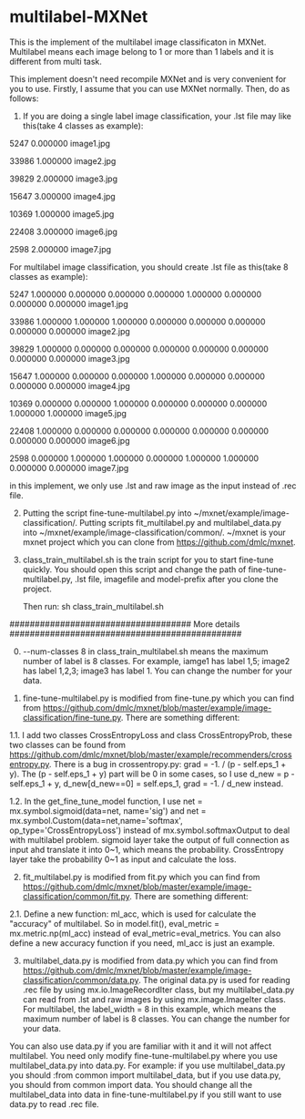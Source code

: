 # multilabel-MXNet
This is the implement of the multilabel image classificaton in MXNet. Multilabel means each image belong to 1 or more than 1 labels and it is different from multi task.

This implement doesn't need recompile MXNet and is very convenient for you to use. Firstly, I assume that you can use MXNet normally. Then, do as follows:

1. If you are doing a single label image classification, your .lst file may like this(take 4 classes as example):

5247	0.000000	image1.jpg

33986	1.000000	image2.jpg

39829	2.000000	image3.jpg

15647	3.000000	image4.jpg

10369	1.000000	image5.jpg

22408	3.000000	image6.jpg

2598	2.000000	image7.jpg

For multilabel image classification, you should create .lst file as this(take 8 classes as example):

5247	1.000000	0.000000	0.000000	0.000000	1.000000	0.000000	0.000000	0.000000	image1.jpg

33986	1.000000	1.000000	1.000000	0.000000	0.000000	0.000000	0.000000	0.000000	image2.jpg

39829	1.000000	0.000000	0.000000	0.000000	0.000000	0.000000	0.000000	0.000000	image3.jpg

15647	1.000000	0.000000	0.000000	1.000000	0.000000	0.000000	0.000000	0.000000	image4.jpg

10369	0.000000	0.000000	1.000000	0.000000	0.000000	0.000000	1.000000	1.000000	image5.jpg

22408	1.000000	0.000000	0.000000	0.000000	0.000000	0.000000	0.000000	0.000000	image6.jpg

2598	0.000000	1.000000	1.000000	0.000000	1.000000	1.000000	0.000000	0.000000	image7.jpg

in this implement, we only use .lst and raw image as the input instead of .rec file.

2. Putting the script fine-tune-multilabel.py into ~/mxnet/example/image-classification/. Putting scripts fit_multilabel.py and multilabel_data.py into ~/mxnet/example/image-classification/common/. ~/mxnet is your mxnet project which you can clone from https://github.com/dmlc/mxnet.

3. class_train_multilabel.sh is the train script for you to start fine-tune quickly. You should open this script and change the path of fine-tune-multilabel.py, .lst file, imagefile and model-prefix after you clone the project.

   Then run: 
   sh class_train_multilabel.sh

#################################### More details ##############################################

0. --num-classes 8 in class_train_multilabel.sh means the maximum number of label is 8 classes. For example, iamge1 has label 1,5; image2 has label 1,2,3; image3 has label 1. You can change the number for your data.

1. fine-tune-multilabel.py is modified from fine-tune.py which you can find from https://github.com/dmlc/mxnet/blob/master/example/image-classification/fine-tune.py. There are something different:

1.1. I add two classes CrossEntropyLoss and class CrossEntropyProb, these two classes can be found from https://github.com/dmlc/mxnet/blob/master/example/recommenders/crossentropy.py. There is a bug in crossentropy.py: grad = -1. / (p - self.eps_1 + y). The (p - self.eps_1 + y) part will be 0 in some cases, so I use d_new = p - self.eps_1 + y, d_new[d_new==0] = self.eps_1,   grad = -1. / d_new instead.

1.2. In the get_fine_tune_model function, I use net = mx.symbol.sigmoid(data=net, name='sig') and net = mx.symbol.Custom(data=net,name='softmax', op_type='CrossEntropyLoss') instead of mx.symbol.softmaxOutput to deal with multilabel problem. sigmoid layer take the output of full connection as input ahd translate it into 0~1, which means the probability. CrossEntropy layer take the probability 0~1 as input and calculate the loss.

2. fit_multilabel.py is modified from fit.py which you can find from https://github.com/dmlc/mxnet/blob/master/example/image-classification/common/fit.py. There are something different:

2.1. Define a new function: ml_acc, which is used for calculate the "accuracy" of multilabel. So in model.fit(), eval_metric = mx.metric.np(ml_acc) instead of eval_metric=eval_metrics. You can also define a new accuracy function if you need, ml_acc is just an example.

3. multilabel_data.py is modified from data.py which you can find from https://github.com/dmlc/mxnet/blob/master/example/image-classification/common/data.py. The original data.py is used for reading .rec file by using mx.io.ImageRecordIter class, but my multilabel_data.py can read from .lst and raw images by using mx.image.ImageIter class. For multilabel, the label_width = 8 in this example, which means the maximum number of label is 8 classes. You can change the number for your data.

You can also use data.py if you are familiar with it and it will not affect multilabel. You need only modify fine-tune-multilabel.py where you use multilabel_data.py into data.py. For example: if you use multilabel_data.py you should :from common import multilabel_data, but if you use data.py, you should from common import data. You should change all the multilabel_data into data in fine-tune-multilabel.py if you still want to use data.py to read .rec file.
